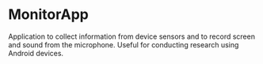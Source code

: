 # MonitorApp
Application to collect information from device sensors and to record screen and sound from the microphone. Useful for conducting research using Android devices.
